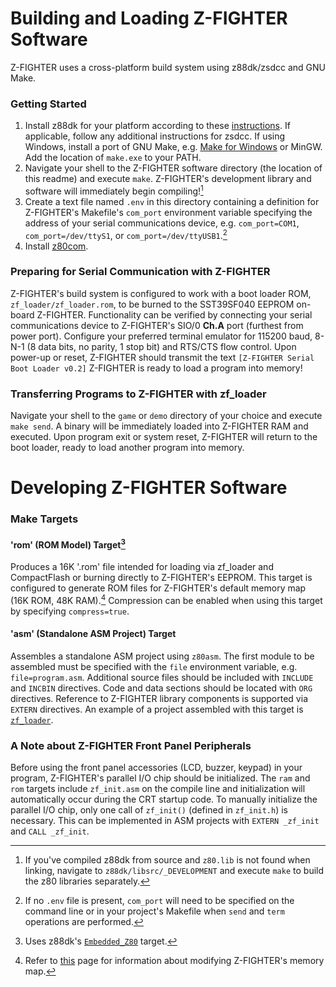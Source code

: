 # Building and Loading Z-FIGHTER Software

Z-FIGHTER uses a cross-platform build system using z88dk/zsdcc and GNU Make.

### Getting Started
1. Install z88dk for your platform according to these [instructions](https://github.com/z88dk/z88dk/wiki/installation). If applicable, follow any additional instructions for zsdcc. If using Windows, install a port of GNU Make, e.g. [Make for Windows](http://gnuwin32.sourceforge.net/packages/make.htm) or MinGW. Add the location of `make.exe` to your PATH.
2. Navigate your shell to the Z-FIGHTER software directory (the location of this readme) and execute `make`. Z-FIGHTER's development library and software will immediately begin compiling![^1]
3. Create a text file named `.env` in this directory containing a definition for Z-FIGHTER's Makefile's `com_port` environment variable specifying the address of your serial communications device, e.g. `com_port=COM1`, `com_port=/dev/ttyS1`, or `com_port=/dev/ttyUSB1`.[^2]
4. Install [z80com](https://github.com/tangent3D/z80com).

### Preparing for Serial Communication with Z-FIGHTER
Z-FIGHTER's build system is configured to work with a boot loader ROM, `zf_loader/zf_loader.rom`, to be burned to the SST39SF040 EEPROM on-board Z-FIGHTER. Functionality can be verified by connecting your serial communications device to Z-FIGHTER's SIO/0 **Ch.A** port (furthest from power port). Configure your preferred terminal emulator for 115200 baud, 8-N-1 (8 data bits, no parity, 1 stop bit) and RTS/CTS flow control. Upon power-up or reset, Z-FIGHTER should transmit the text `[Z-FIGHTER Serial Boot Loader v0.2]` Z-FIGHTER is ready to load a program into memory!

### Transferring Programs to Z-FIGHTER with zf_loader
Navigate your shell to the `game` or `demo` directory of your choice and execute `make send`. A binary will be immediately loaded into Z-FIGHTER RAM and executed. Upon program exit or system reset, Z-FIGHTER will return to the boot loader, ready to load another program into memory.

# Developing Z-FIGHTER Software

### Make Targets
#### 'rom' (ROM Model) Target[^3]
Produces a 16K '.rom' file intended for loading via zf_loader and CompactFlash or burning directly to Z-FIGHTER's EEPROM. This target is configured to generate ROM files for Z-FIGHTER's default memory map (16K ROM, 48K RAM).[^5] Compression can be enabled when using this target by specifying `compress=true`.
#### 'asm' (Standalone ASM Project) Target
Assembles a standalone ASM project using `z80asm`. The first module to be assembled must be specified with the `file` environment variable, e.g. `file=program.asm`. Additional source files should be included with `INCLUDE` and `INCBIN` directives. Code and data sections should be located with `ORG` directives. Reference to Z-FIGHTER library components is supported via `EXTERN` directives. An example of a project assembled with this target is [`zf_loader`](https://github.com/tangent3D/Z-FIGHTER/blob/main/src/zf_serial_loader/zf_loader.asm).

### A Note about Z-FIGHTER Front Panel Peripherals
Before using the front panel accessories (LCD, buzzer, keypad) in your program, Z-FIGHTER's parallel I/O chip should be initialized. The `ram` and `rom` targets include `zf_init.asm` on the compile line and initialization will automatically occur during the CRT startup code. To manually initialize the parallel I/O chip, only one call of `zf_init()` (defined in `zf_init.h`) is necessary. This can be implemented in ASM projects with `EXTERN _zf_init` and `CALL _zf_init`.

[^1]:If you've compiled z88dk from source and `z80.lib` is not found when linking, navigate to `z88dk/libsrc/_DEVELOPMENT` and execute `make` to build the z80 libraries separately.
[^2]:If no `.env` file is present, `com_port` will need to be specified on the command line or in your project's Makefile when `send` and `term` operations are performed.
[^3]:Uses z88dk's [`Embedded_Z80`](https://github.com/z88dk/z88dk/wiki/NewLib--Platform--Embedded) target.
[^4]:While this practice is not discouraged, it should be considered a stopgap measure until a system ROM that loads software into RAM from the CompactFlash card is created.
[^5]:Refer to [this](https://github.com/tangent3D/Z-FIGHTER/blob/main/SPLD/readme.md) page for information about modifying Z-FIGHTER's memory map.
